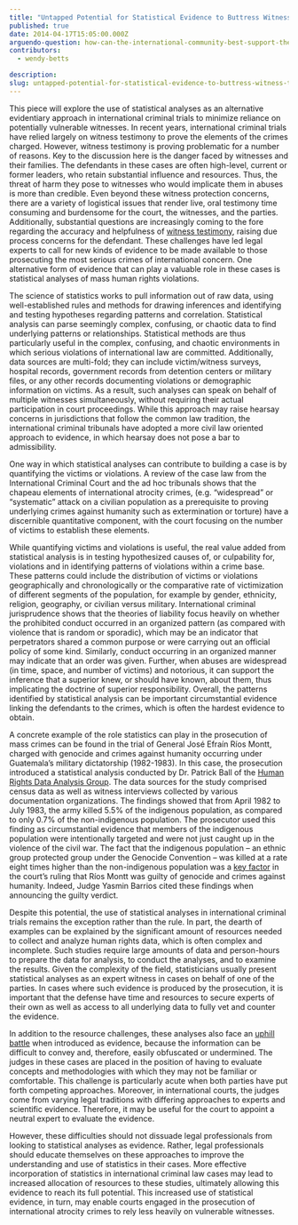 ```yaml
---
title: "Untapped Potential for Statistical Evidence to Buttress Witness Testimony in International Atrocity Crime Trials"
published: true
date: 2014-04-17T15:05:00.000Z
arguendo-question: how-can-the-international-community-best-support-the-need-to-protect-witnesses-in-international-atrocity-crime-trials
contributors:
  - wendy-betts

description:
slug: untapped-potential-for-statistical-evidence-to-buttress-witness-testimony-in-international-atrocity-crime-trials
---
```


This piece will explore the use of statistical analyses as an alternative evidentiary approach in international criminal trials to minimize reliance on potentially vulnerable witnesses. In recent years, international criminal trials have relied largely on witness testimony to prove the elements of the crimes charged. However, witness testimony is proving problematic for a number of reasons. Key to the discussion here is the danger faced by witnesses and their families. The defendants in these cases are often high-level, current or former leaders, who retain substantial influence and resources. Thus, the threat of harm they pose to witnesses who would implicate them in abuses is more than credible. Even beyond these witness protection concerns, there are a variety of logistical issues that render live, oral testimony time consuming and burdensome for the court, the witnesses, and the parties. Additionally, substantial questions are increasingly coming to the fore regarding the accuracy and helpfulness of [witness testimony](https://law.wm.edu/faculty-spotlight/features/combs-for-spotlight-index.php), raising due process concerns for the defendant. These challenges have led legal experts to call for new kinds of evidence to be made available to those prosecuting the most serious crimes of international concern. One alternative form of evidence that can play a valuable role in these cases is statistical analyses of mass human rights violations.

The science of statistics works to pull information out of raw data, using well-established rules and methods for drawing inferences and identifying and testing hypotheses regarding patterns and correlation. Statistical analysis can parse seemingly complex, confusing, or chaotic data to find underlying patterns or relationships. Statistical methods are thus particularly useful in the complex, confusing, and chaotic environments in which serious violations of international law are committed. Additionally, data sources are multi-fold; they can include victim/witness surveys, hospital records, government records from detention centers or military files, or any other records documenting violations or demographic information on victims. As a result, such analyses can speak on behalf of multiple witnesses simultaneously, without requiring their actual participation in court proceedings. While this approach may raise hearsay concerns in jurisdictions that follow the common law tradition, the international criminal tribunals have adopted a more civil law oriented approach to evidence, in which hearsay does not pose a bar to admissibility.

One way in which statistical analyses can contribute to building a case is by quantifying the victims or violations. A review of the case law from the International Criminal Court and the ad hoc tribunals shows that the chapeau elements of international atrocity crimes, (e.g. “widespread” or “systematic” attack on a civilian population as a prerequisite to proving underlying crimes against humanity such as extermination or torture) have a discernible quantitative component, with the court focusing on the number of victims to establish these elements.

While quantifying victims and violations is useful, the real value added from statistical analysis is in testing hypothesized causes of, or culpability for, violations and in identifying patterns of violations within a crime base. These patterns could include the distribution of victims or violations geographically and chronologically or the comparative rate of victimization of different segments of the population, for example by gender, ethnicity, religion, geography, or civilian versus military. International criminal jurisprudence shows that the theories of liability focus heavily on whether the prohibited conduct occurred in an organized pattern (as compared with violence that is random or sporadic), which may be an indicator that perpetrators shared a common purpose or were carrying out an official policy of some kind. Similarly, conduct occurring in an organized manner may indicate that an order was given. Further, when abuses are widespread (in time, space, and number of victims) and notorious, it can support the inference that a superior knew, or should have known, about them, thus implicating the doctrine of superior responsibility. Overall, the patterns identified by statistical analysis can be important circumstantial evidence linking the defendants to the crimes, which is often the hardest evidence to obtain.

A concrete example of the role statistics can play in the prosecution of mass crimes can be found in the trial of General José Efraín Ríos Montt, charged with genocide and crimes against humanity occurring under Guatemala’s military dictatorship (1982-1983). In this case, the prosecution introduced a statistical analysis conducted by Dr. Patrick Ball of the [Human Rights Data Analysis Group](https://hrdag.org/guatemala). The data sources for the study comprised census data as well as witness interviews collected by various documentation organizations. The findings showed that from April 1982 to July 1983, the army killed 5.5% of the indigenous population, as compared to only 0.7% of the non-indigenous population. The prosecutor used this finding as circumstantial evidence that members of the indigenous population were intentionally targeted and were not just caught up in the violence of the civil war. The fact that the indigenous population – an ethnic group protected group under the Genocide Convention – was killed at a rate eight times higher than the non-indigenous population was a [key factor](https://hrdag.org/hat-tip-from-guatemala-judges) in the court’s ruling that Ríos Montt was guilty of genocide and crimes against humanity. Indeed, Judge Yasmin Barrios cited these findings when announcing the guilty verdict.

Despite this potential, the use of statistical analyses in international criminal trials remains the exception rather than the rule. In part, the dearth of examples can be explained by the significant amount of resources needed to collect and analyze human rights data, which is often complex and incomplete. Such studies require large amounts of data and person-hours to prepare the data for analysis, to conduct the analyses, and to examine the results. Given the complexity of the field, statisticians usually present statistical analyses as an expert witness in cases on behalf of one of the parties. In cases where such evidence is produced by the prosecution, it is important that the defense have time and resources to secure experts of their own as well as access to all underlying data to fully vet and counter the evidence.

In addition to the resource challenges, these analyses also face an [uphill battle](http://www.peacepalacelibrary.nl/pinklet/index.php?ppn=331905442) when introduced as evidence, because the information can be difficult to convey and, therefore, easily obfuscated or undermined. The judges in these cases are placed in the position of having to evaluate concepts and methodologies with which they may not be familiar or comfortable. This challenge is particularly acute when both parties have put forth competing approaches. Moreover, in international courts, the judges come from varying legal traditions with differing approaches to experts and scientific evidence. Therefore, it may be useful for the court to appoint a neutral expert to evaluate the evidence.

However, these difficulties should not dissuade legal professionals from looking to statistical analyses as evidence. Rather, legal professionals should educate themselves on these approaches to improve the understanding and use of statistics in their cases. More effective incorporation of statistics in international criminal law cases may lead to increased allocation of resources to these studies, ultimately allowing this evidence to reach its full potential. This increased use of statistical evidence, in turn, may enable courts engaged in the prosecution of international atrocity crimes to rely less heavily on vulnerable witnesses.
